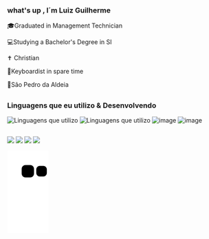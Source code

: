 ### what's up , I´m  Luiz Guilherme 

🎓Graduated in Management Technician

💻Studying a Bachelor's Degree in SI

✝ Christian

🎹Keyboardist in spare time

📍São Pedro da Aldeia




##
  ### Linguagens que eu utilizo & Desenvolvendo 
   
  ![Linguagens que utilizo](https://img.shields.io/badge/Ruby-CC342D?style=for-the-badge&logo=ruby&logoColor=white)
  ![Linguagens que utilizo](https://img.shields.io/badge/C%2B%2B-00599C?style=for-the-badge&logo=c%2B%2B&logoColor=white)
  ![image](https://img.shields.io/badge/HTML-239120?style=for-the-badge&logo=html5&logoColor=white)
  ![image](https://img.shields.io/badge/CSS-239120?&style=for-the-badge&logo=css3&logoColor=white)
  
##
  <div>
     <a href="https://instagram.com/luiz_guilh3rme" target="_blank"><img src="https://img.shields.io/badge/-Instagram-%23E4405F?style=for-the-badge&logo=instagram&logoColor=white" target="_blank"></a>
    <a href = "mailto:luizguilhermecb99@gmail.com"><img src="https://img.shields.io/badge/-Gmail-%23333?style=for-the-badge&logo=gmail&logoColor=white" target="_blank"></a>
  <a href="https://www.linkedin.com/in/luiz-guilherme-a7805220a" target="_blank"><img src="https://img.shields.io/badge/-LinkedIn-%230077B5?style=for-the-badge&logo=linkedin&logoColor=white" target="_blank"></a> 
   <a href="[https://discord.gg/wagxzStdcR](https://discord.com/channels/@me)" target="_blank"><img src="https://img.shields.io/badge/Discord-7289DA?style=for-the-badge&logo=discord&logoColor=white" target="_blank"></a> 
  </div>
    
  ![Snake animation](https://github.com/LuizGuilhermecb99/LuizGuilhermecb99/blob/output/github-contribution-grid-snake.svg)
    
  
     
   
  


